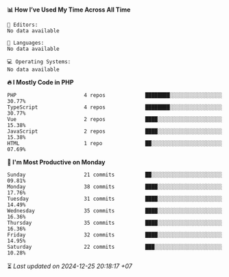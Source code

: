 <!--START_SECTION:readme-stats-->
**📊 How I’ve Used My Time Across All Time**

```text
📝 Editors:
No data available

💬 Languages:
No data available

💻 Operating Systems:
No data available
```

**🔥 I Mostly Code in PHP**

```text
PHP                      4 repos             ████████░░░░░░░░░░░░░░░░░   30.77%
TypeScript               4 repos             ████████░░░░░░░░░░░░░░░░░   30.77%
Vue                      2 repos             ████░░░░░░░░░░░░░░░░░░░░░   15.38%
JavaScript               2 repos             ████░░░░░░░░░░░░░░░░░░░░░   15.38%
HTML                     1 repo              ██░░░░░░░░░░░░░░░░░░░░░░░   07.69%
```

**📅 I'm Most Productive on Monday**

```text
Sunday                   21 commits          ██░░░░░░░░░░░░░░░░░░░░░░░   09.81%
Monday                   38 commits          ████░░░░░░░░░░░░░░░░░░░░░   17.76%
Tuesday                  31 commits          ████░░░░░░░░░░░░░░░░░░░░░   14.49%
Wednesday                35 commits          ████░░░░░░░░░░░░░░░░░░░░░   16.36%
Thursday                 35 commits          ████░░░░░░░░░░░░░░░░░░░░░   16.36%
Friday                   32 commits          ████░░░░░░░░░░░░░░░░░░░░░   14.95%
Saturday                 22 commits          ███░░░░░░░░░░░░░░░░░░░░░░   10.28%
```



⏳ *Last updated on 2024-12-25 20:18:17 +07*
<!--END_SECTION:readme-stats-->